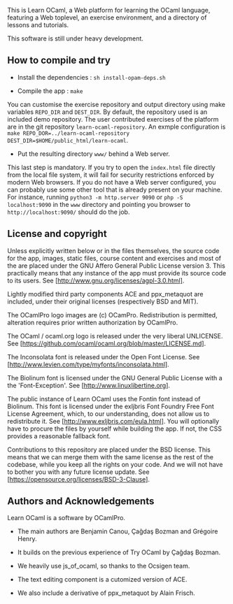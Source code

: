 This is Learn OCaml, a Web platform for learning the OCaml language,
featuring a Web toplevel, an exercise environment, and a directory of
lessons and tutorials.

This software is still under heavy development.

How to compile and try
----------------------

* Install the dependencies : ```sh install-opam-deps.sh```

* Compile the app : ```make```

You can customise the exercise repository and output directory using
make variables ```REPO_DIR``` and ```DEST_DIR```. By default,
the repository used is an included demo repository. The user
contributed exercises of the platform are in the git repository
```learn-ocaml-repository```. An exmple configuration is
```make REPO_DOR=../learn-ocaml-repository DEST_DIR=$HOME/public_html/learn-ocaml```.

* Put the resulting directory ```www/``` behind a Web server.

This last step is mandatory. If you try to open the ```index.html```
file directly from the local file system, it will fail for security
restrictions enforced by modern Web browsers. If you do not have a Web
server configured, you can probably use some other tool that is
already present on your machine. For instance, running ```python3 -m
http.server 9090``` or ```php -S localhost:9090``` in the ```www```
directory and pointing you browser to ```http://localhost:9090/```
should do the job.

License and copyright
---------------------

Unless explicitly written below or in the files themselves, the source
code for the app, images, static files, course content and exercises
and most of the are placed under the GNU Affero General Public License
version 3. This practically means that any instance of the app must
provide its source code to its users.
See [http://www.gnu.org/licenses/agpl-3.0.html].

Lightly modified third party components ACE and ppx_metaquot are
included, under their original licenses (respectively BSD and MIT).

The OCamlPro logo images are (c) OCamPro. Redistribution is permitted,
alteration requires prior written authorization by OCamlPro.

The OCaml / ocaml.org logo is released under the very liberal UNLICENSE.
See [https://github.com/ocaml/ocaml.org/blob/master/LICENSE.md].

The Inconsolata font is released under the Open Font License.
See [http://www.levien.com/type/myfonts/inconsolata.html].

The Biolinum font is licensed under the GNU General Public License with
a the 'Font-Exception'.
See [http://www.linuxlibertine.org].

The public instance of Learn OCaml uses the Fontin font instead of
Biolinum. This font is licensed under the exljbris Font Foundry Free
Font License Agreement, which, to our understanding, does not allow us
to redistribute it. See [http://www.exljbris.com/eula.html]. You will
optionally have to procure the files by yourself while building the
app. If not, the CSS provides a reasonable fallback font.

Contributions to this repository are placed under the BSD
license. This means that we can merge them with the same license as
the rest of the codebase, while you keep all the rights on your code.
And we will not have to bother you with any future license update.
See [https://opensource.org/licenses/BSD-3-Clause].

Authors and Acknowledgements
----------------------------

Learn OCaml is a software by OCamlPro.

 * The main authors are Benjamin Canou, Çağdaş Bozman and Grégoire Henry.

 * It builds on the previous experience of Try OCaml by Çağdaş Bozman.

 * We heavily use js_of_ocaml, so thanks to the Ocsigen team.

 * The text editing component is a cutomized version of ACE.

 * We also include a derivative of ppx_metaquot by Alain Frisch.